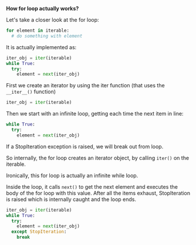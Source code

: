 **How for loop actually works?**


Let's take a closer look at the for loop:
```python
for element in iterable:
  # do something with element 
```

It is actually implemented as:

```python
iter_obj = iter(iterable)
while True:
  try:
    element = next(iter_obj) 
```

First we create an iterator by using the iter function (that uses the `__iter__()` function)
```python
iter_obj = iter(iterable) 
```

Then we start with an infinite loop, getting each time the next item in line:
```python
while True:
  try:
    element = next(iter_obj) 
```
If a StopIteration exception is raised, we will break out from loop.


So internally, the for loop creates an iterator object, by calling `iter()` on the iterable.

Ironically, this for loop is actually an infinite while loop.

Inside the loop, it calls `next()` to get the next element and executes the body of the for loop with this value. After all the items exhaust, StopIteration is raised which is internally caught and the loop ends.

```python
iter_obj = iter(iterable)
while True:
  try:
    element = next(iter_obj)
  except StopIteration:
    break 
```

